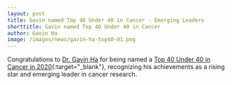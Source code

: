 ```yaml
---
layout: post
title: Gavin named Top 40 Under 40 in Cancer - Emerging Leaders   
shorttitle: Gavin named Top 40 Under 40 in Cancer 
author: Gavin Ha
image: /images/news/gavin-ha-top40-01.png
---
```


Congratulations to [Dr. Gavin Ha](/people/Gavin-Ha/) for being named a [Top 40 Under 40 in Cancer in 2020](https://www.40under40incancer.com/){:target="_blank"}, recognizing his achievements as a rising star and emerging leader in cancer research.
